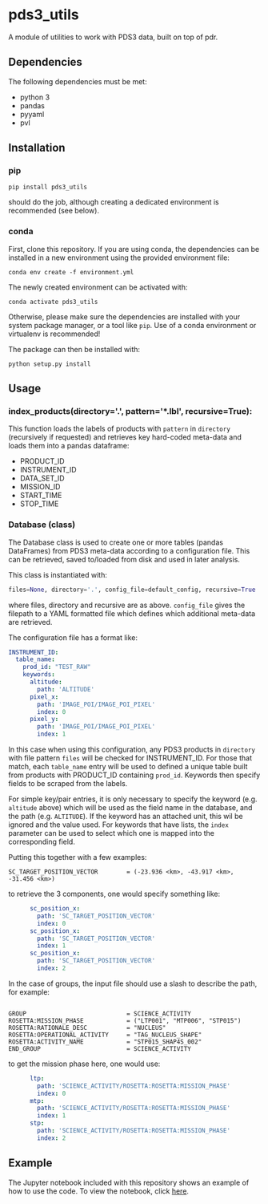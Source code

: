 # pds3_utils
A module of utilities to work with PDS3 data, built on top of pdr.


## Dependencies

The following dependencies must be met:
- python 3
- pandas
- pyyaml
- pvl

## Installation

### pip

```pip install pds3_utils```

should do the job, although creating a dedicated environment is recommended (see below).

### conda

First, clone this repository. If you are using conda, the dependencies can be installed in a new environment using the provided environment file:

```conda env create -f environment.yml```

The newly created environment can be activated with:

```conda activate pds3_utils```

Otherwise, please make sure the dependencies are installed with your system package manager, or a tool like `pip`. Use of a conda environment or virtualenv is recommended!

The package can then be installed with:

```python setup.py install```


## Usage

### index_products(directory='.', pattern='*.lbl', recursive=True):

This function loads the labels of products with `pattern` in `directory` (recursively if requested) and retrieves key hard-coded meta-data and loads them into a pandas dataframe:

- PRODUCT_ID
- INSTRUMENT_ID
- DATA_SET_ID
- MISSION_ID
- START_TIME
- STOP_TIME

###  Database (class) 

The Database class is used to create one or more tables (pandas DataFrames) from PDS3 meta-data according to a configuration file. This can be retrieved, saved to/loaded from disk and used in later analysis.

This class is instantiated with:
```python
files=None, directory='.', config_file=default_config, recursive=True
```
where files, directory and recursive are as above. `config_file` gives the filepath to a YAML formatted file which defines which additional meta-data are retrieved.

The configuration file has a format like:

```yaml
INSTRUMENT_ID:
  table_name:
    prod_id: "TEST_RAW"
    keywords:
      altitude:
        path: 'ALTITUDE'
      pixel_x:
        path: 'IMAGE_POI/IMAGE_POI_PIXEL'
        index: 0
      pixel_y:
        path: 'IMAGE_POI/IMAGE_POI_PIXEL'
        index: 1
```
In this case when using this configuration, any PDS3 products in `directory` with file pattern `files` will be checked for INSTRUMENT_ID. For those that match, each `table_name` entry will be used to defined a unique table built from products with PRODUCT_ID containing `prod_id`. Keywords then specify fields to be scraped from the labels.

For simple key/pair entries, it is only necessary to specify the keyword (e.g. `altitude` above) which will be used as the field name in the database, and the path (e.g. `ALTITUDE`). If the keyword has an attached unit, this wil be ignored and the value used. For keywords that have lists, the `index` parameter can be used to select which one is mapped into the corresponding field.

Putting this together with a few examples:

```
SC_TARGET_POSITION_VECTOR        = (-23.936 <km>, -43.917 <km>, -31.456 <km>)
```

to retrieve the 3 components, one would specify something like:

```yaml
      sc_position_x:
        path: 'SC_TARGET_POSITION_VECTOR'
        index: 0
      sc_position_x:
        path: 'SC_TARGET_POSITION_VECTOR'
        index: 1
      sc_position_x:
        path: 'SC_TARGET_POSITION_VECTOR'
        index: 2
```

In the case of groups, the input file should use a slash to describe the path, for example:

```

GROUP                            = SCIENCE_ACTIVITY
ROSETTA:MISSION_PHASE            = ("LTP001", "MTP006", "STP015")
ROSETTA:RATIONALE_DESC           = "NUCLEUS"
ROSETTA:OPERATIONAL_ACTIVITY     = "TAG_NUCLEUS_SHAPE"
ROSETTA:ACTIVITY_NAME            = "STP015_SHAP4S_002"
END_GROUP                        = SCIENCE_ACTIVITY
```

to get the mission phase here, one would use:

```yaml
      ltp:
        path: 'SCIENCE_ACTIVITY/ROSETTA:ROSETTA:MISSION_PHASE'
        index: 0
      mtp:
        path: 'SCIENCE_ACTIVITY/ROSETTA:ROSETTA:MISSION_PHASE'
        index: 1
      stp:
        path: 'SCIENCE_ACTIVITY/ROSETTA:ROSETTA:MISSION_PHASE'
        index: 2
```


## Example

The Jupyter notebook included with this repository shows an example of how to use the code. To view the notebook, click [here](https://nbviewer.jupyter.org/github/msbentley/pds3_utils/blob/master/pds3_utils_example.ipynb).
